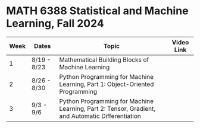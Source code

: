 # MATH 6388 Statistical and Machine Learning, Fall 2024

| Week | Dates        | Topic                         | Video Link                 |
|------|-------------|-------------------------------|----------------------------|
| 1    | 8/19 - 8/23 | Mathematical Building Blocks of Machine Learning         |         |
| 2    | 8/26 - 8/30 | Python Programming for Machine Learning, Part 1: Object-Oriented Programming     |          |
| 3    | 9/3 - 9/6 |  Python Programming for Machine Learning, Part 2: Tensor, Gradient, and Automatic Differentiation          |


